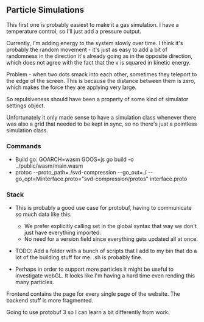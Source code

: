 ## Particle Simulations

This first one is probably easiest to make it a gas simulation.
I have a temperature control, so I'll just add a pressure output.

Currently, I'm adding energy to the system slowly over time. I think it's probably the random movement - it's just as easy to add a bit of randomness in the direction it's already going as in the opposite direction, which does not agree with the fact that the v is squared in kinetic energy.


Problem - when two dots smack into each other, sometimes they teleport to the edge of the screen. This is because the distance between them is zero, which makes the force they are applying very large.

So repulsiveness should have been a property of some kind of simulator settings object.



Unfortunately it only made sense to have a simulation class whenever there was also a grid that needed to be kept in sync, so no there's just a pointless simulation class.



### Commands
- Build go: GOARCH=wasm GOOS=js go build -o ../public/wasm/main.wasm
- protoc --proto_path=./svd-compression --go_out=./ --go_opt=Minterface.proto="svd-compression/protos" interface.proto


### Stack
- This is probably a good use case for protobuf, having to communicate so much data like this.
    - We prefer explicitly calling set in the global syntax that way we don't just have everything imported.
    - No need for a version field since everything gets updated all at once.

- TODO: Add a folder with a bunch of scripts that I add to my bin that do a lot of the building stuff for me. .sh is probably fine.
- Perhaps in order to support more particles it might be useful to investigate webGL. It looks like I'm having a hard time even rending this many particles.



Frontend contains the page for every single page of the website. The backend stuff is more fragmented.

Going to use protobuf 3 so I can learn a bit differently from work.